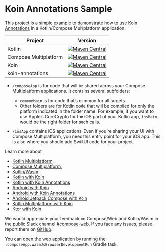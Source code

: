 # Koin Annotations Sample

This project is a simple example to demonstrate how to
use [Koin Annotations](https://github.com/InsertKoinIO/koin-annotations) in a Kotlin/Compose
Multiplatform application.

| Project               |                                                                                        Version                                                                                         |
|-----------------------|:--------------------------------------------------------------------------------------------------------------------------------------------------------------------------------------:|
| Kotlin                |                                 [![Maven Central](https://img.shields.io/badge/Kotlin-2.0.20-blue.svg?style=flat&logo=kotlin)](https://kotlinlang.org)                                 |
| Compose Multiplatform | [![Maven Central](https://img.shields.io/maven-central/v/org.jetbrains.compose/compose-gradle-plugin)](https://mvnrepository.com/artifact/org.jetbrains.compose/compose-gradle-plugin) |
| Koin                  |                    [![Maven Central](https://img.shields.io/maven-central/v/io.insert-koin/koin-core)](https://mvnrepository.com/artifact/io.insert-koin/koin-bom)                     |
| koin-annotations      |             [![Maven Central](https://img.shields.io/maven-central/v/io.insert-koin/koin-annotations)](https://mvnrepository.com/artifact/io.insert-koin/koin-annotations)             |

* `/composeApp` is for code that will be shared across your Compose Multiplatform applications.
  It contains several subfolders:
    - `commonMain` is for code that’s common for all targets.
    - Other folders are for Kotlin code that will be compiled for only the platform indicated in the
      folder name.
      For example, if you want to use Apple’s CoreCrypto for the iOS part of your Kotlin app,
      `iosMain` would be the right folder for such calls.

* `/iosApp` contains iOS applications. Even if you’re sharing your UI with Compose Multiplatform,
  you need this entry point for your iOS app. This is also where you should add SwiftUI code for
  your project.

Learn more
about 
- [Kotlin Multiplatform](https://www.jetbrains.com/help/kotlin-multiplatform-dev/get-started.html),
- [Compose Multiplatform](https://github.com/JetBrains/compose-multiplatform/#compose-multiplatform),
- [Kotlin/Wasm](https://kotl.in/wasm/)…
- [Kotlin with Koin](https://insert-koin.io/docs/quickstart/kotlin)
- [Kotlin with Koin Annotations](https://insert-koin.io/docs/quickstart/kotlin-annotations)
- [Android with Koin](https://insert-koin.io/docs/quickstart/android-viewmodel)
- [Android with Koin Annotations](https://insert-koin.io/docs/quickstart/android-annotations)
- [Android Jetpack Compose with Koin](https://insert-koin.io/docs/quickstart/android-compose)
- [Kotlin Multiplatform with Koin](https://insert-koin.io/docs/quickstart/kmp)
- [Ktor with Koin](https://insert-koin.io/docs/quickstart/ktor)
 
We would appreciate your feedback on Compose/Web and Kotlin/Wasm in the public Slack
channel [#compose-web](https://slack-chats.kotlinlang.org/c/compose-web).
If you face any issues, please report them
on [GitHub](https://github.com/JetBrains/compose-multiplatform/issues).

You can open the web application by running the `:composeApp:wasmJsBrowserDevelopmentRun` Gradle
task.
